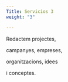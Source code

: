 ```yaml
---
Title: Servicios 3
weight: "3"

---
```

Redactem projectes, 

campanyes, empreses, 

organitzacions, idees 

i conceptes.